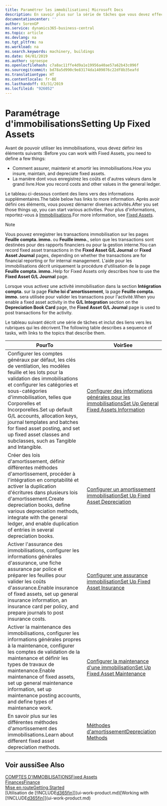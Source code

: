 ```yaml
---
title: Paramétrer les immobilisations| Microsoft Docs
description: En savoir plus sur la série de tâches que vous devez effectuer pour configurer les immobilisations, telles que les machines ou les bâtiments.
documentationcenter: ''
author: SorenGP
ms.service: dynamics365-business-central
ms.topic: article
ms.devlang: na
ms.tgt_pltfrm: na
ms.workload: na
ms.search.keywords: machinery, buildings
ms.date: 04/01/2019
ms.author: sgroespe
ms.openlocfilehash: c7a8ac11ffe4d9a1e19956a40ae57a62b43c096f
ms.sourcegitcommit: bd78a5d990c9e83174da1409076c22df8b35eafd
ms.translationtype: HT
ms.contentlocale: fr-BE
ms.lasthandoff: 03/31/2019
ms.locfileid: "926052"
---
```

# <a name="setting-up-fixed-assets"></a><span data-ttu-id="4e240-103">Paramétrage d'immobilisations</span><span class="sxs-lookup"><span data-stu-id="4e240-103">Setting Up Fixed Assets</span></span>
<span data-ttu-id="4e240-104">Avant de pouvoir utiliser les immobilisations, vous devez définir les éléments suivants :</span><span class="sxs-lookup"><span data-stu-id="4e240-104">Before you can work with Fixed Assets, you need to define a few things:</span></span>  

* <span data-ttu-id="4e240-105">Comment assurer, maintenir et amortir les immobilisations.</span><span class="sxs-lookup"><span data-stu-id="4e240-105">How you insure, maintain, and depreciate fixed assets.</span></span>  
* <span data-ttu-id="4e240-106">La manière dont vous enregistrez les coûts et d'autres valeurs dans le grand livre.</span><span class="sxs-lookup"><span data-stu-id="4e240-106">How you record costs and other values in the general ledger.</span></span>  

<span data-ttu-id="4e240-107">Le tableau ci-dessous contient des liens vers des informations supplémentaires.</span><span class="sxs-lookup"><span data-stu-id="4e240-107">The table below has links to more information.</span></span> <span data-ttu-id="4e240-108">Après avoir défini ces éléments, vous pouvez démarrer diverses activités.</span><span class="sxs-lookup"><span data-stu-id="4e240-108">After you set those things up, you can start various activities.</span></span> <span data-ttu-id="4e240-109">Pour plus d'informations, reportez-vous à [Immobilisations](fa-manage.md).</span><span class="sxs-lookup"><span data-stu-id="4e240-109">For more information, see [Fixed Assets](fa-manage.md).</span></span>  

> [!NOTE]  
>   <span data-ttu-id="4e240-110">Vous pouvez enregistrer les transactions immobilisation sur les pages **Feuille compta. immo.** ou **Feuille immo.**, selon que les transactions sont destinées pour des rapports financiers ou pour la gestion interne.</span><span class="sxs-lookup"><span data-stu-id="4e240-110">You can record fixed asset transactions in the **Fixed Asset G/L Journal** or **Fixed Asset Journal** pages, depending on whether the transactions are for financial reporting or for internal management.</span></span> <span data-ttu-id="4e240-111">L'aide pour les immobilisations décrit uniquement la procédure d'utilisation de la page **Feuille compta. immo.**.</span><span class="sxs-lookup"><span data-stu-id="4e240-111">Help for Fixed Assets only describes how to use the **Fixed Asset G/L Journal** page.</span></span>  

<span data-ttu-id="4e240-112">Lorsque vous activez une activité immobilisation dans la section **Intégration compta.** sur la page **Fiche loi d'amortissement**, la page **Feuille compta. immo.** sera utilisée pour valider les transactions pour l'activité.</span><span class="sxs-lookup"><span data-stu-id="4e240-112">When you enable a fixed asset activity in the **G/L Integration** section on the **Depreciation Book Card** page, the **Fixed Asset G/L Journal** page is used to post transactions for the activity.</span></span>

<span data-ttu-id="4e240-113">Le tableau suivant décrit une série de tâches et inclut des liens vers les rubriques qui les décrivent.</span><span class="sxs-lookup"><span data-stu-id="4e240-113">The following table describes a sequence of tasks, with links to the topics that describe them.</span></span>  

| <span data-ttu-id="4e240-114">Pour</span><span class="sxs-lookup"><span data-stu-id="4e240-114">To</span></span> | <span data-ttu-id="4e240-115">Voir</span><span class="sxs-lookup"><span data-stu-id="4e240-115">See</span></span> |
| --- | --- |
| <span data-ttu-id="4e240-116">Configurer les comptes généraux par défaut, les clés de ventilation, les modèles feuille et les lots pour la validation des immobilisations et configurer les catégories et sous-catégories d'immobilisation, telles que Corporelles et Incorporelles.</span><span class="sxs-lookup"><span data-stu-id="4e240-116">Set up default G/L accounts, allocation keys, journal templates and batches for fixed asset posting, and set up fixed asset classes and subclasses, such as Tangible and Intangible.</span></span> |[<span data-ttu-id="4e240-117">Configurer des informations générales pour les immobilisations</span><span class="sxs-lookup"><span data-stu-id="4e240-117">Set Up General Fixed Assets Information</span></span>](fa-how-setup-general.md) |
| <span data-ttu-id="4e240-118">Créer des lois d'amortissement, définir différentes méthodes d'amortissement, procéder à l'intégration en comptabilité et activer la duplication d'écritures dans plusieurs lois d'amortissement.</span><span class="sxs-lookup"><span data-stu-id="4e240-118">Create depreciation books, define various depreciation methods, integrate with the general ledger, and enable duplication of entries in several depreciation books.</span></span> |[<span data-ttu-id="4e240-119">Configurer un amortissement immobilisation</span><span class="sxs-lookup"><span data-stu-id="4e240-119">Set Up Fixed Asset Depreciation</span></span>](fa-how-setup-depreciation.md) |
| <span data-ttu-id="4e240-120">Activer l'assurance des immobilisations, configurer les informations générales d'assurance, une fiche assurance par police et préparer les feuilles pour valider les coûts d'assurance.</span><span class="sxs-lookup"><span data-stu-id="4e240-120">Enable insurance of fixed assets, set up general insurance information, an insurance card per policy, and prepare journals to post insurance costs.</span></span> |[<span data-ttu-id="4e240-121">Configurer une assurance immobilisation</span><span class="sxs-lookup"><span data-stu-id="4e240-121">Set Up Fixed Asset Insurance</span></span>](fa-how-setup-insurance.md) |
| <span data-ttu-id="4e240-122">Activer la maintenance des immobilisations, configurer les informations générales propres à la maintenance, configurer les comptes de validation de la maintenance et définir les types de travaux de maintenance.</span><span class="sxs-lookup"><span data-stu-id="4e240-122">Enable maintenance of fixed assets, set up general maintenance information, set up maintenance posting accounts, and define types of maintenance work.</span></span> |[<span data-ttu-id="4e240-123">Configurer la maintenance d'une immobilisation</span><span class="sxs-lookup"><span data-stu-id="4e240-123">Set Up Fixed Asset Maintenance</span></span>](fa-how-setup-maintenance.md) |
| <span data-ttu-id="4e240-124">En savoir plus sur les différentes méthodes d'amortissement des immobilisations.</span><span class="sxs-lookup"><span data-stu-id="4e240-124">Learn about different fixed asset depreciation methods.</span></span> |[<span data-ttu-id="4e240-125">Méthodes d'amortissement</span><span class="sxs-lookup"><span data-stu-id="4e240-125">Depreciation Methods</span></span>](fa-depreciation-methods.md) |

## <a name="see-also"></a><span data-ttu-id="4e240-126">Voir aussi</span><span class="sxs-lookup"><span data-stu-id="4e240-126">See Also</span></span>
[<span data-ttu-id="4e240-127">COMPTES D'IMMOBILISATIONS</span><span class="sxs-lookup"><span data-stu-id="4e240-127">Fixed Assets</span></span>](fa-manage.md)  
[<span data-ttu-id="4e240-128">Finances</span><span class="sxs-lookup"><span data-stu-id="4e240-128">Finance</span></span>](finance.md)  
[<span data-ttu-id="4e240-129">Mise en route</span><span class="sxs-lookup"><span data-stu-id="4e240-129">Getting Started</span></span>](product-get-started.md)  
<span data-ttu-id="4e240-130">[Utilisation de [!INCLUDE[d365fin](includes/d365fin_md.md)]](ui-work-product.md)</span><span class="sxs-lookup"><span data-stu-id="4e240-130">[Working with [!INCLUDE[d365fin](includes/d365fin_md.md)]](ui-work-product.md)</span></span>
